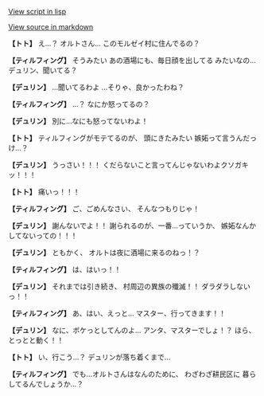 [View script in lisp](../scripts/1541002.txt)

[View source in markdown](1541002.md)

**【トト】**
え…？
オルトさん…
このモルゼイ村に住んでるの？

**【ティルフィング】**
そうみたい
あの酒場にも、毎日顔を出してる
みたいなの…デュリン、聞いてる？

**【デュリン】**
…聞いてるわよ
…そりゃ、良かったわね？

**【ティルフィング】**
…？
なにか怒ってるの？

**【デュリン】**
別に…なにも怒ってないわよ！

**【トト】**
ティルフィングがモテてるのが、
頭にきたみたい
嫉妬って言うんだっけ…？

**【デュリン】**
うっさい！！！
くだらないこと言ってんじゃないわよクソガキッ！！！

**【トト】**
痛いっ！！！

**【ティルフィング】**
ご、ごめんなさい、
そんなつもりじゃ！

**【デュリン】**
謝んないでよ！！
謝られるのが、一番…っていうか、
嫉妬なんかしてないっての！！！

**【デュリン】**
ともかく、
オルトは夜に酒場に来るのねっ！？

**【ティルフィング】**
は、はいっ！！

**【デュリン】**
それまでは引き続き、
村周辺の異族の殲滅！！
ダラダラしないっ！！

**【ティルフィング】**
あ、はい、えっと…
マスター、行ってきます！！

**【デュリン】**
なに、ボケっとしてんのよ…
アンタ、マスターでしょ！？
ほら、とっとと動く！！

**【トト】**
い、行こう…？
デュリンが落ち着くまで…

**【ティルフィング】**
でも…オルトさんはなんのために、
わざわざ耕民区に
暮らしてるんでしょうか…？